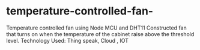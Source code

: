# temperature-controlled-fan-
Temperature controlled fan using Node MCU and DHT11 Constructed fan that turns on when the temperature of the cabinet raise above the threshold level. Technology Used: Thing speak, Cloud , IOT
